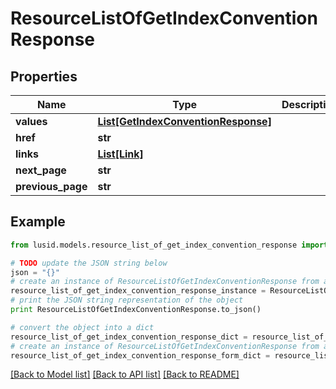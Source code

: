 # ResourceListOfGetIndexConventionResponse


## Properties
Name | Type | Description | Notes
------------ | ------------- | ------------- | -------------
**values** | [**List[GetIndexConventionResponse]**](GetIndexConventionResponse.md) |  | 
**href** | **str** |  | [optional] 
**links** | [**List[Link]**](Link.md) |  | [optional] 
**next_page** | **str** |  | [optional] 
**previous_page** | **str** |  | [optional] 

## Example

```python
from lusid.models.resource_list_of_get_index_convention_response import ResourceListOfGetIndexConventionResponse

# TODO update the JSON string below
json = "{}"
# create an instance of ResourceListOfGetIndexConventionResponse from a JSON string
resource_list_of_get_index_convention_response_instance = ResourceListOfGetIndexConventionResponse.from_json(json)
# print the JSON string representation of the object
print ResourceListOfGetIndexConventionResponse.to_json()

# convert the object into a dict
resource_list_of_get_index_convention_response_dict = resource_list_of_get_index_convention_response_instance.to_dict()
# create an instance of ResourceListOfGetIndexConventionResponse from a dict
resource_list_of_get_index_convention_response_form_dict = resource_list_of_get_index_convention_response.from_dict(resource_list_of_get_index_convention_response_dict)
```
[[Back to Model list]](../README.md#documentation-for-models) [[Back to API list]](../README.md#documentation-for-api-endpoints) [[Back to README]](../README.md)



